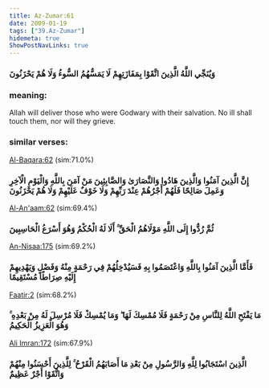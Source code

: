 ```yaml
---
title: Az-Zumar:61
date: 2009-01-19
tags: ["39.Az-Zumar"]
hidemeta: true 
ShowPostNavLinks: true 
---
```

### وَيُنَجِّي اللَّهُ الَّذِينَ اتَّقَوْا بِمَفَازَتِهِمْ لَا يَمَسُّهُمُ السُّوءُ وَلَا هُمْ يَحْزَنُونَ
### meaning: 
Allah will deliver those who were Godwary with their salvation. No ill shall touch them, nor will they grieve.
### similar verses: 

[Al-Baqara:62](/2/62) (sim:71.0%)

### إِنَّ الَّذِينَ آمَنُوا وَالَّذِينَ هَادُوا وَالنَّصَارَىٰ وَالصَّابِئِينَ مَنْ آمَنَ بِاللَّهِ وَالْيَوْمِ الْآخِرِ وَعَمِلَ صَالِحًا فَلَهُمْ أَجْرُهُمْ عِنْدَ رَبِّهِمْ وَلَا خَوْفٌ عَلَيْهِمْ وَلَا هُمْ يَحْزَنُونَ

[Al-An'aam:62](/6/62) (sim:69.4%)

### ثُمَّ رُدُّوا إِلَى اللَّهِ مَوْلَاهُمُ الْحَقِّ ۚ أَلَا لَهُ الْحُكْمُ وَهُوَ أَسْرَعُ الْحَاسِبِينَ

[An-Nisaa:175](/4/175) (sim:69.2%)

### فَأَمَّا الَّذِينَ آمَنُوا بِاللَّهِ وَاعْتَصَمُوا بِهِ فَسَيُدْخِلُهُمْ فِي رَحْمَةٍ مِنْهُ وَفَضْلٍ وَيَهْدِيهِمْ إِلَيْهِ صِرَاطًا مُسْتَقِيمًا

[Faatir:2](/35/2) (sim:68.2%)

### مَا يَفْتَحِ اللَّهُ لِلنَّاسِ مِنْ رَحْمَةٍ فَلَا مُمْسِكَ لَهَا ۖ وَمَا يُمْسِكْ فَلَا مُرْسِلَ لَهُ مِنْ بَعْدِهِ ۚ وَهُوَ الْعَزِيزُ الْحَكِيمُ

[Ali Imran:172](/3/172) (sim:67.9%)

### الَّذِينَ اسْتَجَابُوا لِلَّهِ وَالرَّسُولِ مِنْ بَعْدِ مَا أَصَابَهُمُ الْقَرْحُ ۚ لِلَّذِينَ أَحْسَنُوا مِنْهُمْ وَاتَّقَوْا أَجْرٌ عَظِيمٌ
